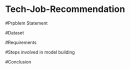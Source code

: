 # Tech-Job-Recommendation

#Prpblem Statement



#Dataset



#Requirements



#Steps involved in model building



#Conclusion
